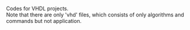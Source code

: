 Codes for VHDL projects.  
Note that there are only 'vhd' files, which consists of only algorithms and commands but not application.

